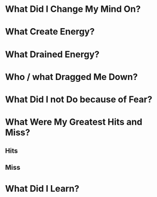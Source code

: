 # What Did I Change My Mind On?

# What Create Energy?

# What Drained Energy?

# Who / what Dragged Me Down?

# What Did I not Do because of Fear?

# What Were My Greatest Hits and Miss?
## Hits

## Miss

# What Did I Learn?
